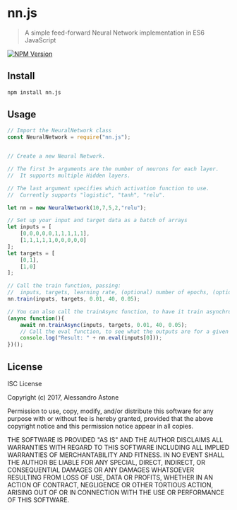# nn.js

> A simple feed-forward Neural Network implementation in ES6 JavaScript 

[![NPM Version][npm-image]][npm-url]

## Install

```bash
npm install nn.js
```

## Usage
```javascript
// Import the NeuralNetwork class
const NeuralNetwork = require("nn.js");


// Create a new Neural Network.

// The first 3+ arguments are the number of neurons for each layer. 
//  It supports multiple Hidden layers.

// The last argument specifies which activation function to use.
//  Currently supports "logistic", "tanh", "relu".

let nn = new NeuralNetwork(10,7,5,2,"relu");

// Set up your input and target data as a batch of arrays
let inputs = [
    [0,0,0,0,0,1,1,1,1,1],
    [1,1,1,1,1,0,0,0,0,0]
];
let targets = [
    [0,1],
    [1,0]
];

// Call the train function, passing:
//  inputs, targets, learning rate, (optional) number of epochs, (optional) minimum MSE before stopping
nn.train(inputs, targets, 0.01, 40, 0.05);

// You can also call the trainAsync function, to have it train asynchronously
(async function(){
    await nn.trainAsync(inputs, targets, 0.01, 40, 0.05);
    // Call the eval function, to see what the outputs are for a given input
    console.log("Result: " + nn.eval(inputs[0]));
})();

```

## License

ISC License

Copyright (c) 2017, Alessandro Astone

Permission to use, copy, modify, and/or distribute this software for any
purpose with or without fee is hereby granted, provided that the above
copyright notice and this permission notice appear in all copies.

THE SOFTWARE IS PROVIDED "AS IS" AND THE AUTHOR DISCLAIMS ALL WARRANTIES
WITH REGARD TO THIS SOFTWARE INCLUDING ALL IMPLIED WARRANTIES OF
MERCHANTABILITY AND FITNESS. IN NO EVENT SHALL THE AUTHOR BE LIABLE FOR
ANY SPECIAL, DIRECT, INDIRECT, OR CONSEQUENTIAL DAMAGES OR ANY DAMAGES
WHATSOEVER RESULTING FROM LOSS OF USE, DATA OR PROFITS, WHETHER IN AN
ACTION OF CONTRACT, NEGLIGENCE OR OTHER TORTIOUS ACTION, ARISING OUT OF
OR IN CONNECTION WITH THE USE OR PERFORMANCE OF THIS SOFTWARE.


[npm-image]: https://img.shields.io/npm/v/nn.js.svg
[npm-url]: https://npmjs.org/package/nn.js